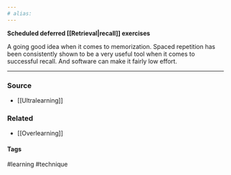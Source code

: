 ```yaml
---
# alias:
---
```

**Scheduled deferred [[Retrieval|recall]] exercises**

A going good idea when it comes to memorization. Spaced repetition has been consistently shown to be a very useful tool when it comes to successful recall. And software can make it fairly low effort. 

---
### Source
- [[Ultralearning]]

### Related
- [[Overlearning]]

#### Tags
#learning #technique 